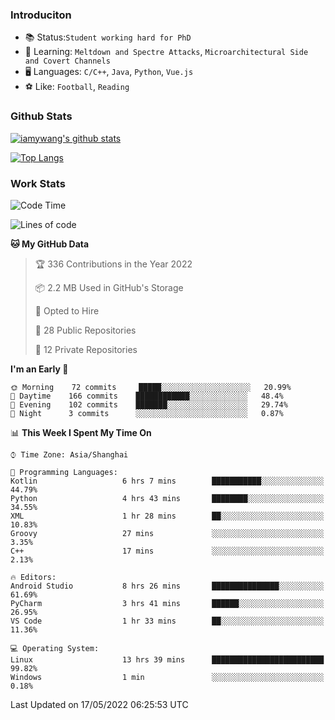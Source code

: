 ### Introduciton

- 📚 Status:`Student working hard for PhD`
- 🔎 Learning: `Meltdown and Spectre Attacks`, `Microarchitectural Side and Covert Channels`
- 🖥️ Languages: `C/C++`, `Java`, `Python`, `Vue.js`
- ⚽ Like: `Football`, `Reading`

### Github Stats

[![iamywang's github stats](https://github-readme-stats.vercel.app/api?username=iamywang&count_private=true&show_icons=true)]()

[![Top Langs](https://github-readme-stats.vercel.app/api/top-langs/?username=iamywang&layout=compact)]()

### Work Stats

<!--START_SECTION:waka-->
![Code Time](http://img.shields.io/badge/Code%20Time-320%20hrs%2057%20mins-blue)

![Lines of code](https://img.shields.io/badge/From%20Hello%20World%20I%27ve%20Written--40%20Thousand%20lines%20of%20code-blue)

**🐱 My GitHub Data** 

> 🏆 336 Contributions in the Year 2022
 > 
> 📦 2.2 MB Used in GitHub's Storage 
 > 
> 💼 Opted to Hire
 > 
> 📜 28 Public Repositories 
 > 
> 🔑 12 Private Repositories  
 > 
**I'm an Early 🐤** 

```text
🌞 Morning    72 commits     █████░░░░░░░░░░░░░░░░░░░░   20.99% 
🌆 Daytime    166 commits    ████████████░░░░░░░░░░░░░   48.4% 
🌃 Evening    102 commits    ███████░░░░░░░░░░░░░░░░░░   29.74% 
🌙 Night      3 commits      ░░░░░░░░░░░░░░░░░░░░░░░░░   0.87%

```


📊 **This Week I Spent My Time On** 

```text
⌚︎ Time Zone: Asia/Shanghai

💬 Programming Languages: 
Kotlin                   6 hrs 7 mins        ███████████░░░░░░░░░░░░░░   44.79% 
Python                   4 hrs 43 mins       ████████░░░░░░░░░░░░░░░░░   34.55% 
XML                      1 hr 28 mins        ██░░░░░░░░░░░░░░░░░░░░░░░   10.83% 
Groovy                   27 mins             ░░░░░░░░░░░░░░░░░░░░░░░░░   3.35% 
C++                      17 mins             ░░░░░░░░░░░░░░░░░░░░░░░░░   2.13%

🔥 Editors: 
Android Studio           8 hrs 26 mins       ███████████████░░░░░░░░░░   61.69% 
PyCharm                  3 hrs 41 mins       ██████░░░░░░░░░░░░░░░░░░░   26.95% 
VS Code                  1 hr 33 mins        ██░░░░░░░░░░░░░░░░░░░░░░░   11.36%

💻 Operating System: 
Linux                    13 hrs 39 mins      █████████████████████████   99.82% 
Windows                  1 min               ░░░░░░░░░░░░░░░░░░░░░░░░░   0.18%

```


 Last Updated on 17/05/2022 06:25:53 UTC
<!--END_SECTION:waka-->
